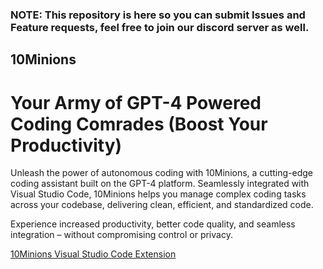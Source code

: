 ### NOTE: This repository is here so you can submit Issues and Feature requests, feel free to join our discord server as well.

## 10Minions
# Your Army of GPT-4 Powered Coding Comrades (Boost Your Productivity)

Unleash the power of autonomous coding with 10Minions, a cutting-edge coding assistant built on the GPT-4 platform. Seamlessly integrated with Visual Studio Code, 10Minions helps you manage complex coding tasks across your codebase, delivering clean, efficient, and standardized code.

Experience increased productivity, better code quality, and seamless integration – without compromising control or privacy.

[10Minions Visual Studio Code Extension](https://marketplace.visualstudio.com/items?itemName=10Clouds.10minions)
